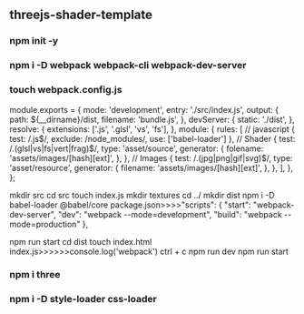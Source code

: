## threejs-shader-template
### npm init -y
### npm i -D webpack webpack-cli webpack-dev-server
### touch webpack.config.js
module.exports = {
mode: 'development', entry: './src/index.js', output: { path: ${__dirname}/dist, filename: 'bundle.js', }, devServer: { static: './dist', }, resolve: { extensions: ['.js', '.glsl', 'vs', 'fs'], }, module: { rules: [ // javascript { test: /.js$/, exclude: /node_modules/, use: ['babel-loader'] }, // Shader { test: /.(glsl|vs|fs|vert|frag)$/, type: 'asset/source', generator: { folename: 'assets/images/[hash][ext]', }, }, // Images { test: /.(jpg|png|gif|svg)$/, type: 'asset/resource', generator: { filename: 'assets/images/[hash][ext]', }, }, ], }, };

mkdir src
cd src
touch index.js
mkdir textures
cd ../
mkdir dist
npm i -D babel-loader @babel/core
package.json>>>>"scripts": {
"start": "webpack-dev-server",
"dev": "webpack --mode=development",
"build": "webpack --mode=production"
},

npm run start
cd dist
touch index.html
index.js>>>>>>console.log('webpack')
ctrl + c
npm run dev
npm run start

### npm i three

### npm i -D style-loader css-loader
